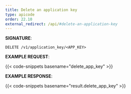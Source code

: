 ```yaml
---
title: Delete an application key
type: apicode
order: 22.10
external_redirect: /api/#delete-an-application-key
---
```


**SIGNATURE**:

`DELETE /v1/application_key/<APP_KEY>`

**EXAMPLE REQUEST**:

{{< code-snippets basename="delete_app_key" >}}

**EXAMPLE RESPONSE**:

{{< code-snippets basename="result.delete_app_key" >}}
